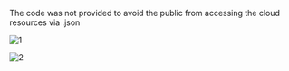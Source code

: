 The code was not provided to avoid the public from accessing the cloud resources via .json  

![1](https://user-images.githubusercontent.com/46120322/73665054-76b2d600-466e-11ea-90c0-d0e45ae8c681.gif)

![2](https://user-images.githubusercontent.com/46120322/73665248-cabdba80-466e-11ea-8e86-6f99dd012ff3.gif)
